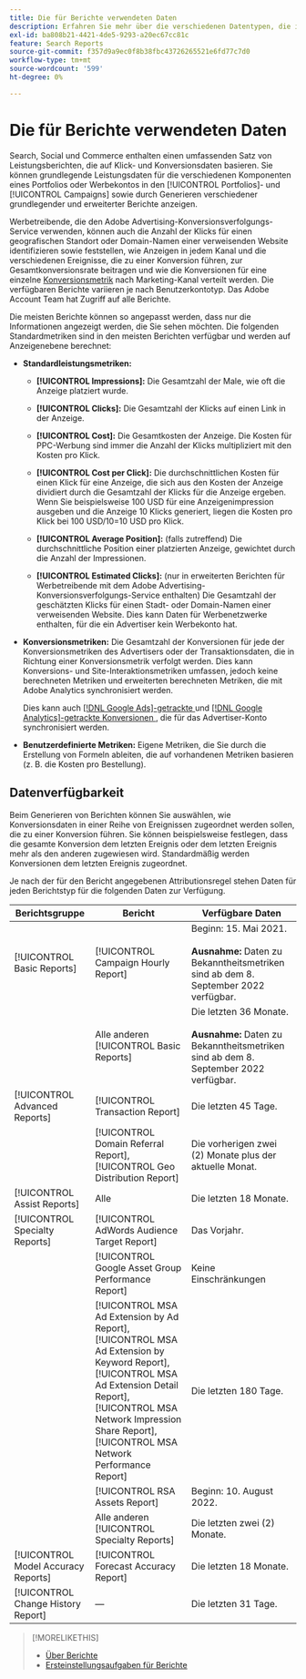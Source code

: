 ```yaml
---
title: Die für Berichte verwendeten Daten
description: Erfahren Sie mehr über die verschiedenen Datentypen, die in Datenansichten und benutzerdefinierten Berichten verfügbar sind.
exl-id: ba808b21-4421-4de5-9293-a20ec67cc81c
feature: Search Reports
source-git-commit: f357d9a9ec0f8b38fbc43726265521e6fd77c7d0
workflow-type: tm+mt
source-wordcount: '599'
ht-degree: 0%

---
```


# Die für Berichte verwendeten Daten

Search, Social und Commerce enthalten einen umfassenden Satz von Leistungsberichten, die auf Klick- und Konversionsdaten basieren. Sie können grundlegende Leistungsdaten für die verschiedenen Komponenten eines Portfolios oder Werbekontos in den [!UICONTROL Portfolios]- und [!UICONTROL Campaigns] sowie durch Generieren verschiedener grundlegender und erweiterter Berichte anzeigen.

Werbetreibende, die den Adobe Advertising-Konversionsverfolgungs-Service verwenden, können auch die Anzahl der Klicks für einen geografischen Standort oder Domain-Namen einer verweisenden Website identifizieren sowie feststellen, wie Anzeigen in jedem Kanal und die verschiedenen Ereignisse, die zu einer Konversion führen, zur Gesamtkonversionsrate beitragen und wie die Konversionen für eine einzelne [Konversionsmetrik](/help/search-social-commerce/admin/conversion-metrics/conversion-metric-about.md) nach Marketing-Kanal verteilt werden. Die verfügbaren Berichte variieren je nach Benutzerkontotyp. Das Adobe Account Team hat Zugriff auf alle Berichte.

Die meisten Berichte können so angepasst werden, dass nur die Informationen angezeigt werden, die Sie sehen möchten. Die folgenden Standardmetriken sind in den meisten Berichten verfügbar und werden auf Anzeigenebene berechnet:

* **Standardleistungsmetriken:**

   * **[!UICONTROL Impressions]:** Die Gesamtzahl der Male, wie oft die Anzeige platziert wurde.

   * **[!UICONTROL Clicks]:** Die Gesamtzahl der Klicks auf einen Link in der Anzeige.

   * **[!UICONTROL Cost]:** Die Gesamtkosten der Anzeige. Die Kosten für PPC-Werbung sind immer die Anzahl der Klicks multipliziert mit den Kosten pro Klick.

   * **[!UICONTROL Cost per Click]:** Die durchschnittlichen Kosten für einen Klick für eine Anzeige, die sich aus den Kosten der Anzeige dividiert durch die Gesamtzahl der Klicks für die Anzeige ergeben. Wenn Sie beispielsweise 100 USD für eine Anzeigenimpression ausgeben und die Anzeige 10 Klicks generiert, liegen die Kosten pro Klick bei 100 USD/10=10 USD pro Klick.

   * **[!UICONTROL Average Position]:** (falls zutreffend) Die durchschnittliche Position einer platzierten Anzeige, gewichtet durch die Anzahl der Impressionen.

   * **[!UICONTROL Estimated Clicks]:** (nur in erweiterten Berichten für Werbetreibende mit dem Adobe Advertising-Konversionsverfolgungs-Service enthalten) Die Gesamtzahl der geschätzten Klicks für einen Stadt- oder Domain-Namen einer verweisenden Website. Dies kann Daten für Werbenetzwerke enthalten, für die ein Advertiser kein Werbekonto hat.

* **Konversionsmetriken:** Die Gesamtzahl der Konversionen für jede der Konversionsmetriken des Advertisers oder der Transaktionsdaten, die in Richtung einer Konversionsmetrik verfolgt werden. Dies kann Konversions- und Site-Interaktionsmetriken umfassen, jedoch keine berechneten Metriken und erweiterten berechneten Metriken, die mit Adobe Analytics synchronisiert werden.

  Dies kann auch [[!DNL Google Ads]-getrackte ](/help/search-social-commerce/campaign-management/introduction/google-conversion-data.md) und [[!DNL Google Analytics]-getrackte Konversionen ](/help/search-social-commerce/admin/data-sources/data-source-about.md), die für das Advertiser-Konto synchronisiert werden.

* **Benutzerdefinierte Metriken:** Eigene Metriken, die Sie durch die Erstellung von Formeln ableiten, die auf vorhandenen Metriken basieren (z. B. die Kosten pro Bestellung).

## Datenverfügbarkeit

Beim Generieren von Berichten können Sie auswählen, wie Konversionsdaten in einer Reihe von Ereignissen zugeordnet werden sollen, die zu einer Konversion führen. Sie können beispielsweise festlegen, dass die gesamte Konversion dem letzten Ereignis oder dem letzten Ereignis mehr als den anderen zugewiesen wird. Standardmäßig werden Konversionen dem letzten Ereignis zugeordnet.

Je nach der für den Bericht angegebenen Attributionsregel stehen Daten für jeden Berichtstyp für die folgenden Daten zur Verfügung.

| Berichtsgruppe | Bericht | Verfügbare Daten |
| --- | --- | --- |
| [!UICONTROL Basic Reports] | [!UICONTROL Campaign Hourly Report] | Beginn: 15. Mai 2021.<br><br><b>Ausnahme: </b> Daten zu Bekanntheitsmetriken sind ab dem 8. September 2022 verfügbar. |
| | Alle anderen [!UICONTROL Basic Reports] | Die letzten 36 Monate.<br><br><b>Ausnahme: </b> Daten zu Bekanntheitsmetriken sind ab dem 8. September 2022 verfügbar. |
| [!UICONTROL Advanced Reports] | [!UICONTROL Transaction Report] | Die letzten 45 Tage. |
| | [!UICONTROL Domain Referral Report], [!UICONTROL Geo Distribution Report] | Die vorherigen zwei (2) Monate plus der aktuelle Monat. |
| [!UICONTROL Assist Reports] | Alle | Die letzten 18 Monate. |
| [!UICONTROL Specialty Reports] | [!UICONTROL AdWords Audience Target Report] | Das Vorjahr. |
| | [!UICONTROL Google Asset Group Performance Report] | Keine Einschränkungen |
| | [!UICONTROL MSA Ad Extension by Ad Report], [!UICONTROL MSA Ad Extension by Keyword Report], [!UICONTROL MSA Ad Extension Detail Report], [!UICONTROL MSA Network Impression Share Report], [!UICONTROL MSA Network Performance Report] | Die letzten 180 Tage. |
| | [!UICONTROL RSA Assets Report] | Beginn: 10. August 2022. |
| | Alle anderen [!UICONTROL Specialty Reports] | Die letzten zwei (2) Monate. |
| [!UICONTROL Model Accuracy Reports] | [!UICONTROL Forecast Accuracy Report] | Die letzten 18 Monate. |
| [!UICONTROL Change History Report] | — | Die letzten 31 Tage. |

>[!MORELIKETHIS]
>
>* [Über Berichte](report-about.md)
>* [Ersteinstellungsaufgaben für Berichte](initial-setup.md)
